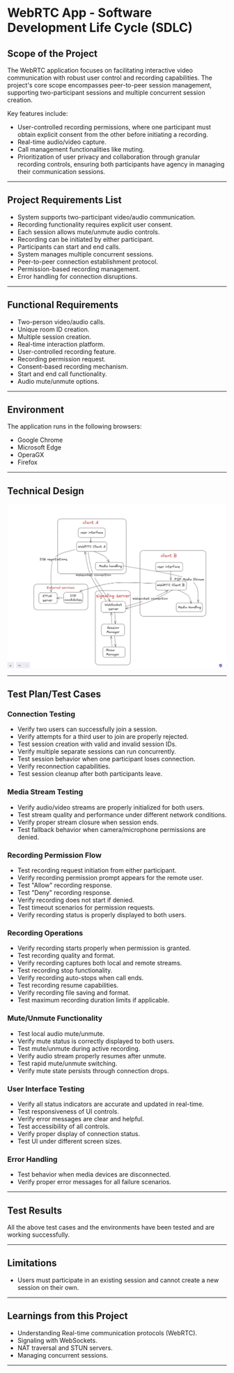 # WebRTC App - Software Development Life Cycle (SDLC)

## Scope of the Project

The WebRTC application focuses on facilitating interactive video communication with robust user control and recording capabilities. The project's core scope encompasses peer-to-peer session management, supporting two-participant sessions and multiple concurrent session creation. 

Key features include:
- User-controlled recording permissions, where one participant must obtain explicit consent from the other before initiating a recording.
- Real-time audio/video capture.
- Call management functionalities like muting.
- Prioritization of user privacy and collaboration through granular recording controls, ensuring both participants have agency in managing their communication sessions.

---

## Project Requirements List

- System supports two-participant video/audio communication.
- Recording functionality requires explicit user consent.
- Each session allows mute/unmute audio controls.
- Recording can be initiated by either participant.
- Participants can start and end calls.
- System manages multiple concurrent sessions.
- Peer-to-peer connection establishment protocol.
- Permission-based recording management.
- Error handling for connection disruptions.

---

## Functional Requirements

- Two-person video/audio calls.
- Unique room ID creation.
- Multiple session creation.
- Real-time interaction platform.
- User-controlled recording feature.
- Recording permission request.
- Consent-based recording mechanism.
- Start and end call functionality.
- Audio mute/unmute options.

---

## Environment

The application runs in the following browsers:
- Google Chrome
- Microsoft Edge
- OperaGX
- Firefox

---

## Technical Design

![Technical Design](image.png)

---

## Test Plan/Test Cases

### Connection Testing

- Verify two users can successfully join a session.
- Verify attempts for a third user to join are properly rejected.
- Test session creation with valid and invalid session IDs.
- Verify multiple separate sessions can run concurrently.
- Test session behavior when one participant loses connection.
- Verify reconnection capabilities.
- Test session cleanup after both participants leave.

### Media Stream Testing

- Verify audio/video streams are properly initialized for both users.
- Test stream quality and performance under different network conditions.
- Verify proper stream closure when session ends.
- Test fallback behavior when camera/microphone permissions are denied.

### Recording Permission Flow

- Test recording request initiation from either participant.
- Verify recording permission prompt appears for the remote user.
- Test "Allow" recording response.
- Test "Deny" recording response.
- Verify recording does not start if denied.
- Test timeout scenarios for permission requests.
- Verify recording status is properly displayed to both users.

### Recording Operations

- Verify recording starts properly when permission is granted.
- Test recording quality and format.
- Verify recording captures both local and remote streams.
- Test recording stop functionality.
- Verify recording auto-stops when call ends.
- Test recording resume capabilities.
- Verify recording file saving and format.
- Test maximum recording duration limits if applicable.

### Mute/Unmute Functionality

- Test local audio mute/unmute.
- Verify mute status is correctly displayed to both users.
- Test mute/unmute during active recording.
- Verify audio stream properly resumes after unmute.
- Test rapid mute/unmute switching.
- Verify mute state persists through connection drops.

### User Interface Testing

- Verify all status indicators are accurate and updated in real-time.
- Test responsiveness of UI controls.
- Verify error messages are clear and helpful.
- Test accessibility of all controls.
- Verify proper display of connection status.
- Test UI under different screen sizes.

### Error Handling

- Test behavior when media devices are disconnected.
- Verify proper error messages for all failure scenarios.

---

## Test Results

All the above test cases and the environments have been tested and are working successfully.

---

## Limitations

- Users must participate in an existing session and cannot create a new session on their own.

---

## Learnings from this Project

- Understanding Real-time communication protocols (WebRTC).
- Signaling with WebSockets.
- NAT traversal and STUN servers.
- Managing concurrent sessions.

---
